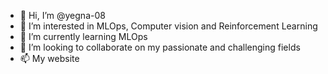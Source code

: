 - 👋 Hi, I’m @yegna-08
- 👀 I’m interested in MLOps, Computer vision and Reinforcement Learning
- 🌱 I’m currently learning MLOps
- 💞️ I’m looking to collaborate on my passionate and challenging fields
- 📫 My website 

<!---
yegna-08/yegna-08 is a ✨ special ✨ repository because its `README.md` (this file) appears on your GitHub profile.
You can click the Preview link to take a look at your changes.
--->

